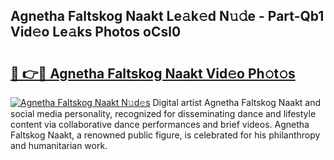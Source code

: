 ## Agnetha Faltskog Naakt Le𝚊k𝚎d N𝚞𝚍e - Part-Qb1 Vid𝚎o Le𝚊ks Photos oCsl0

# <h2><a href="http://fb2pug0.evod.top/?m=Agnetha+Faltskog+Naakt">🔗 👉🔴 Agnetha Faltskog Naakt Vid𝚎o Ph𝚘t𝚘s</a></h2>

[![Agnetha Faltskog Naakt N𝚞d𝚎s](https://i.imgur.com/8V9OHl7.gif)](http://fb2pug0.evod.top/?m=Agnetha+Faltskog+Naakt)
Digital artist Agnetha Faltskog Naakt and social media personality, recognized for disseminating dance and lifestyle content via collaborative dance performances and brief videos. Agnetha Faltskog Naakt, a renowned public figure, is celebrated for his philanthropy and humanitarian work. 
